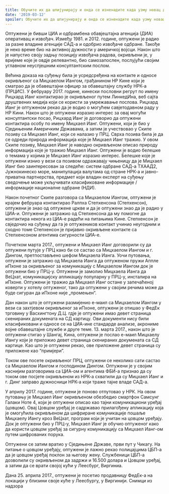 ```yaml
---
title: Обучите их да шпијунирају и онда се изненадите када узму новац да вас шпијунирају!
date: '2019-03-12'
spoiler: Обучите их да шпијунирају и онда се изненадите када узму новац да вас шпијунирају!.
---
```



Оптужени је бивши ЦИА и одбрамбена обавјештајна агенција (ДИА) оперативац и извођач. Између 1981. и 2012. године, оптужени је радио за разне владине агенције САД-а и одобрио извођаче одбране. Такође је неко време био на активној дужности у америчкој војсци. Након што је напустио своју задњу позицију извођача радова, окривљени је, у вријеме које је овдје релевантно, био самозапослен, послујући својим углавном неуспјешним консултантским послом.

Већина доказа на суђењу била је усредсређена на контакте и односе окривљеног са Мицхаелом Иангом, грађанином НР Кине који је сматрао да је обавештајни официр за обавештајну службу НРК-а (ПРЦИС). У фебруару 2017. године, кинески пословни регрут по имену Рицхард Ианг контактирао је окривљеног путем ЛинкедИна, веб сајта друштвених медија који се користи за умрежавање послова. Рицхард Ианг је оптуженом рекао да је водио о могућем савјетодавном раду у НР Кини. Након што је оптужени изразио интерес за овај могући консултантски посао, Рицхард Ианг је договорио да оптужени контактира особу по имену Мицхаел Ианг. Оптужени, који је био у Сједињеним Америчким Државама, а затим је учествовао у Скипе позиву са Мицхаел Ианг, који се налазио у ПРЦ. Сврха позива била је да се одреди природа информација које је Мицхаел Ианг тражио. У овом Скипе позиву, Мицхаел Ианг је наводно окривљеном описао природу информација које је тражио Мицхаел Ианг. Оптужени је водио белешке о темама у којима је Мицхаел Ианг изразио интерес. Белешке које је оптужени изнио у вези са позивом одражавају чињеницу да је Мицхаел Ианг био заинтересован за следеће: систем одбране САД-а ТХААД2, Јужнокинеско море, манипулација валутама од стране НРК-а и јавно-приватна партнерства, предмет који владин експерт на суђењу сведочење може укључивати класификоване информације / информације националне одбране (НДИ).

Након почетног Скипе разговора са Мицхаелом Иангом, оптужени је крајем фебруара контактирао Ралпха Степхенсона (Степхенсон), оптужени је знао од оптужене цркве и да је оптужени знао да је радио у ЦИА-и. Оптужени је затражио од Степхенсона да му помогне да контактира некога из ЦИА-е радећи на питањима Кине. Степхенсон је свједочио на суђењу да га је оптужеников контакт учинио неугодним и сходно томе Степхенсон је пријавио окривљене контакте са Степхенсоном агентима сигурности ЦИА-е.

Почетком марта 2017., оптужени и Мицхаел Ианг договорили су да оптужени путује у ПРЦ како би се састао са Мицхаелом Иангом и г. Дингом, претпостављено шефом Мицхаела Ианга. Уочи путовања, оптужени је затражио од Мицхаела Ианга да оптуженом пружи Аппле иПхоне за окривљеног за комуникацију с Мицхаелом Иангом док је оптужени био у ПРЦ-у. Оптужени је замолио Мицхаела Ианга да ВеЦхат, комуникацијску апликацију популарну у ПРЦ-у, инсталира на иПхоне. Оптужени је тражио да Мицхаел Ианг остане у запечаћеној коверти у хотелу оптуженог, тако да оптужени у својим речима може да буде сигуран да иПхоне није „промењен“.

Дан након што је оптужени размијенио е-маил са Мицхаелом Иангом у вези са захтјевом окривљеног за иПхоне, оптужени је отишао у ФедЕк трговину у Васхингтону Д.Ц. гдје је оптужени имао девет страница скенираних докумената на СД картицу. Ови документи нису били класификовани и односе се на ЦИА-ине стандарде анализе, акрониме војне обавештајне службе и друге теме. 13. марта 2017., након што је оптужени стигао у Шангај, Кина, оптужени је послао е-маил Мицхаелу Иангу који је приложио девет страница скенираних докумената са СД картице. Као што је оптужени рекао, ове приложене девет страница су приложене као “примјери”.

Током ове посете окривљеног ПРЦ, оптужени се неколико сати састао са Мицхаелом Иангом и господином Дингом. Оптужени је у својим каснијим разговорима са ЦИА-ом и агентима ФБИ-а признао да су током ове посјете окривљеном из НРК-а схватили да су Мицхаел Ианг и г. Динг заправо дужносници НРК-а који траже тајне владе САД-а.

У априлу 2017. године, оптужени је поново отпутовао у НРК. На овом путовању је Мицхаел Ианг окривљеном обезбедио смартфон Самсунг Галаки Ноте 4, који је оптужени описао као тајни комуникациони уређај (цовцом). Овај Цовцом уређај је садржавао прилагођену апликацију која је омогућила окривљеном да шифриране комуникације пошаље Мицхаелу Иангу кроз ВеЦхат, програм који је учитан на цовцом уређају. Док је оптужени био у ПРЦ-у, Мицхаел Ианг је обучио оптуженог како да користи цовцом уређај за сигурну комуникацију са Мицхаел Ианг-ом путем шифрованих порука.

Оптужени се затим вратио у Сједињене Државе, први пут у Чикагу. На питање о цовцом уређају, оптужени је лажно рекао полицајцима ЦБП-а да је цовцом уређај поклон за његову жену. Службеници ЦБП-а дозволили су окривљеном да задржи и 16.500 долара и Цовцом уређај, а затим да се врати својој кући у Леесбург, Виргиниа.

Дана 25. априла 2017., оптужени је посетио продавницу ФедЕк-а на локацији у близини своје куће у Леесбургу, у Виргинији. Снимци из надзора